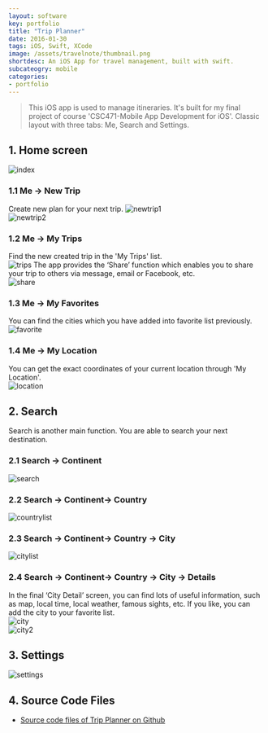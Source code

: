 ```yaml
---
layout: software
key: portfolio
title: "Trip Planner"
date: 2016-01-30
tags: iOS, Swift, XCode
image: /assets/travelnote/thumbnail.png
shortdesc: An iOS App for travel management, built with swift.
subcateogry: mobile
categories:
- portfolio
---
```


> This iOS app is used to manage itineraries. It's built for my final project of course 'CSC471-Mobile App Development for iOS'. Classic layout with three tabs: Me, Search and Settings.  

## 1. Home screen  
![index](/assets/travelnote/index.png "index")  
### 1.1 Me -> New Trip
Create new plan for your next trip.
![newtrip1](/assets/travelnote/newtrip1.png "newtrip1")  
![newtrip2](/assets/travelnote/newtrip2.png "newtrip2")  
### 1.2 Me -> My Trips
Find the new created trip in the 'My Trips' list.  
![trips](/assets/travelnote/trips.png "trips")
The app provides the ‘Share’ function which enables you to share your trip to others via message, email or Facebook, etc.  
![share](/assets/travelnote/share.png "share")
### 1.3 Me -> My Favorites
You can find the cities which you have added into favorite list previously.  
![favorite](/assets/travelnote/favorite.png "favorite")
### 1.4 Me -> My Location
You can get the exact coordinates of your current location through 'My Location'.  
![location](/assets/travelnote/location.png "location")  
## 2. Search
Search is another main function. You are able to search your next destination.  
### 2.1 Search -> Continent
![search](/assets/travelnote/search.png "search")  
### 2.2 Search -> Continent-> Country
![countrylist](/assets/travelnote/countrylist.png "countrylist")  
### 2.3 Search -> Continent-> Country -> City
![citylist](/assets/travelnote/citylist.png "citylist")
### 2.4 Search -> Continent-> Country -> City -> Details
In the final ‘City Detail’ screen, you can find lots of useful information, such as map, local time, local weather, famous sights, etc. If you like, you can add the city to your favorite list.  
![city](/assets/travelnote/city.png "city")  
![city2](/assets/travelnote/city2.png "city2")
## 3. Settings  
![settings](/assets/travelnote/settings.png "settings")  
## 4. Source Code Files
* [Source code files of Trip Planner on Github](https://github.com/jojozhuang/Course/tree/master/CSC471/Project/RZHUANG.TourItinerary)
